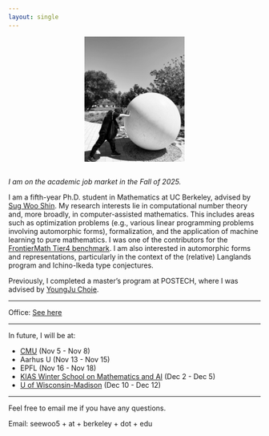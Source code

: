 ```yaml
---
layout: single
---
```


<figure>
<div style="text-align: center; margin-bottom: 2em">
<img src="assets/profile.jpeg" width="200" title="Me packing one sphere at Stanford"/>
</div>
</figure>


*I am on the academic job market in the Fall of 2025.*

I am a fifth-year Ph.D. student in Mathematics at UC Berkeley, advised by [Sug Woo Shin](https://math.berkeley.edu/~swshin/).
My research interests lie in computational number theory and, more broadly, in computer-assisted mathematics. This includes areas such as optimization problems (e.g., various linear programming problems involving automorphic forms), formalization, and the application of machine learning to pure mathematics.
I was one of the contributors for the [FrontierMath Tier4 benchmark](https://epoch.ai/frontiermath/tier-4).
I am also interested in automorphic forms and representations, particularly in the context of the (relative) Langlands program and Ichino-Ikeda type conjectures.

Previously, I completed a master’s program at POSTECH, where I was advised by [YoungJu Choie](https://yjchoie.postech.ac.kr/).

---

Office: [See here](https://seewoo5.github.io/jekyll/update/2025/09/12/office-number.html)

---

In future, I will be at:

- [CMU](https://events.cmu.edu/math/event/27297-special-listing-how-machines-learn-galois-groups) (Nov 5 - Nov 8)
- Aarhus U (Nov 13 - Nov 15)
- EPFL (Nov 16 - Nov 18)
- [KIAS Winter School on Mathematics and AI](https://chlee-0.github.io/2025-KIAS-Winter-School-Math-AI/) (Dec 2 - Dec 5)
- [U of Wisconsin-Madison](https://wiki.math.wisc.edu/index.php/NTS_Fall_Semester_2025) (Dec 10 - Dec 12)

---

Feel free to email me if you have any questions.

Email: seewoo5 + at + berkeley + dot + edu